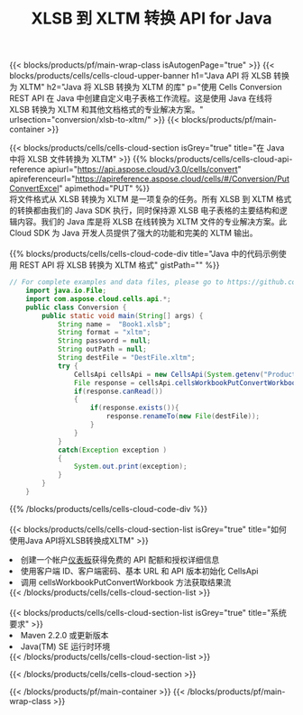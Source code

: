 ﻿---
title: XLSB 到 XLTM 转换 API for Java
description: 用于 Microsoft Excel 和 OpenOffice Calc 的云 API 和 SDK。将电子表格转换为其他格式文件。
url: /zh/java/conversion/xlsb-to-xltm/
---
{{< blocks/products/pf/main-wrap-class isAutogenPage="true" >}}
{{< blocks/products/cells/cells-cloud-upper-banner h1="Java API 将 XLSB 转换为 XLTM" h2="Java 将 XLSB 转换为 XLTM 的库" p="使用 Cells Conversion REST API 在 Java 中创建自定义电子表格工作流程。这是使用 Java 在线将 XLSB 转换为 XLTM 和其他文档格式的专业解决方案。" urlsection="conversion/xlsb-to-xltm/" >}}
{{< blocks/products/pf/main-container >}}

{{< blocks/products/cells/cells-cloud-section isGrey="true" title="在 Java 中将 XLSB 文件转换为 XLTM" >}}
{{% blocks/products/cells/cells-cloud-api-reference apiurl="https://api.aspose.cloud/v3.0/cells/convert" apireferenceurl="https://apireference.aspose.cloud/cells/#/Conversion/PutConvertExcel" apimethod="PUT" %}}
<br/>
将文件格式从 XLSB 转换为 XLTM 是一项复杂的任务。所有 XLSB 到 XLTM 格式的转换都由我们的 Java SDK 执行，同时保持源 XLSB 电子表格的主要结构和逻辑内容。我们的 Java 库是将 XLSB 在线转换为 XLTM 文件的专业解决方案。此 Cloud SDK 为 Java 开发人员提供了强大的功能和完美的 XLTM 输出。
<br/>
<br/>
{{% blocks/products/cells/cells-cloud-code-div title="Java 中的代码示例使用 REST API 将 XLSB 转换为 XLTM 格式" gistPath="" %}}
 
```java
// For complete examples and data files, please go to https://github.com/aspose-cells-cloud/aspose-cells-cloud-java/
    import java.io.File;
    import com.aspose.cloud.cells.api.*;
    public class Conversion {
        public static void main(String[] args) {
            String name =  "Book1.xlsb";
            String format = "xltm";
            String password = null;
            String outPath = null;
            String destFile = "DestFile.xltm";
            try {
                CellsApi cellsApi = new CellsApi(System.getenv("ProductClientId"), System.getenv("ProductClientSecret"));
                File response = cellsApi.cellsWorkbookPutConvertWorkbook(new File(name), format, password, outPath, null,null);            
                if(response.canRead())
                {
                    if(response.exists()){
                        response.renameTo(new File(destFile));
                    }                
                }
            }
            catch(Exception exception )
            {
                System.out.print(exception);
            }
        }
    }
```
 
{{% /blocks/products/cells/cells-cloud-code-div %}}
<br/>
<br/>
{{< blocks/products/cells/cells-cloud-section-list isGrey="true" title="如何使用Java API将XLSB转换成XLTM" >}}
<li>创建一个帐户<a href="https://dashboard.aspose.cloud/">仪表板</a>获得免费的 API 配额和授权详细信息</li>
<li>使用客户端 ID、客户端密码、基本 URL 和 API 版本初始化 CellsApi</li>
<li>调用 cellsWorkbookPutConvertWorkbook 方法获取结果流</li>
{{< /blocks/products/cells/cells-cloud-section-list >}}
<br/>
<br/>
{{< blocks/products/cells/cells-cloud-section-list isGrey="true" title="系统要求" >}}
<li>Maven 2.2.0 或更新版本</li>
<li>Java(TM) SE 运行时环境</li>
{{< /blocks/products/cells/cells-cloud-section-list >}}

{{< /blocks/products/cells/cells-cloud-section >}}

{{< /blocks/products/pf/main-container >}}
{{< /blocks/products/pf/main-wrap-class >}}
